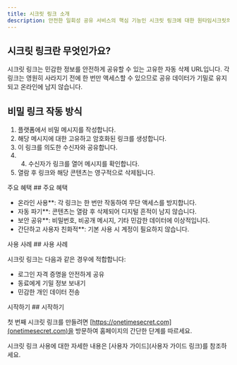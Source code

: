 ```yaml
---
title: 시크릿 링크 소개
description: 안전한 일회성 공유 서비스의 핵심 기능인 시크릿 링크에 대한 원타임시크릿의 가이드에 오신 것을 환영합니다.
---
```




## 시크릿 링크란 무엇인가요?

시크릿 링크는 민감한 정보를 안전하게 공유할 수 있는 고유한 자동 삭제 URL입니다. 각 링크는 영원히 사라지기 전에 한 번만 액세스할 수 있으므로 공유 데이터가 기밀로 유지되고 온라인에 남지 않습니다.

## 비밀 링크 작동 방식

1. 플랫폼에서 비밀 메시지를 작성합니다.
2. 해당 메시지에 대한 고유하고 암호화된 링크를 생성합니다.
3. 이 링크를 의도한 수신자와 공유합니다.
4. 4. 수신자가 링크를 열어 메시지를 확인합니다.
5. 열람 후 링크와 해당 콘텐츠는 영구적으로 삭제됩니다.

주요 혜택 ## 주요 혜택

- 온라인 사용**: 각 링크는 한 번만 작동하여 무단 액세스를 방지합니다.
- 자동 파기**: 콘텐츠는 열람 후 삭제되어 디지털 흔적이 남지 않습니다.
- 보안 공유**: 비밀번호, 비공개 메시지, 기타 민감한 데이터에 이상적입니다.
- 간단하고 사용자 친화적**: 기본 사용 시 계정이 필요하지 않습니다.

사용 사례 ## 사용 사례

시크릿 링크는 다음과 같은 경우에 적합합니다:

- 로그인 자격 증명을 안전하게 공유
- 동료에게 기밀 정보 보내기
- 민감한 개인 데이터 전송

시작하기 ## 시작하기

첫 번째 시크릿 링크를 만들려면 [https://onetimesecret.com](onetimesecret.com)을 방문하여 홈페이지의 간단한 단계를 따르세요.

시크릿 링크 사용에 대한 자세한 내용은 [사용자 가이드](사용자 가이드 링크)를 참조하세요.


<!--
커뮤니케이션 조언:
1. 이 콘텐츠는 기술적인 대상과 비기술적인 대상 모두에게 적합한 명확하고 직관적인 방식으로 시크릿 링크를 소개합니다.
2. 원타임시크릿의 핵심 서비스와 고유한 가치 제안을 강조합니다.
3. 제공된 정보는 onetimesecret.com 웹사이트에서 확인할 수 있는 사실을 기반으로 합니다.
4. 전문적이고 사용자 중심의 어조로 서비스의 문제 해결 측면을 강조합니다.
5. 이 페이지의 추가 개발을 고려하세요:
   - 시크릿 링크의 작동 방식을 보여주는 간단한 시각적 도표
   - 자주 묻는 사용자 질문에 대한 FAQ 섹션
   - 관련 문서 페이지로 연결되는 링크(예: 고급 기능, API 사용법)
   - 시크릿 링크 기능의 최근 업데이트 또는 개선 사항을 강조하는 콜아웃 상자

게시하기 전에 원타임 시크릿의 최신 데이터로 모든 정보를 확인하고, 사용자 피드백을 구하여 문서가 사용자의 요구 사항을 효과적으로 충족하는지 확인하는 것을 잊지 마세요.
-->
